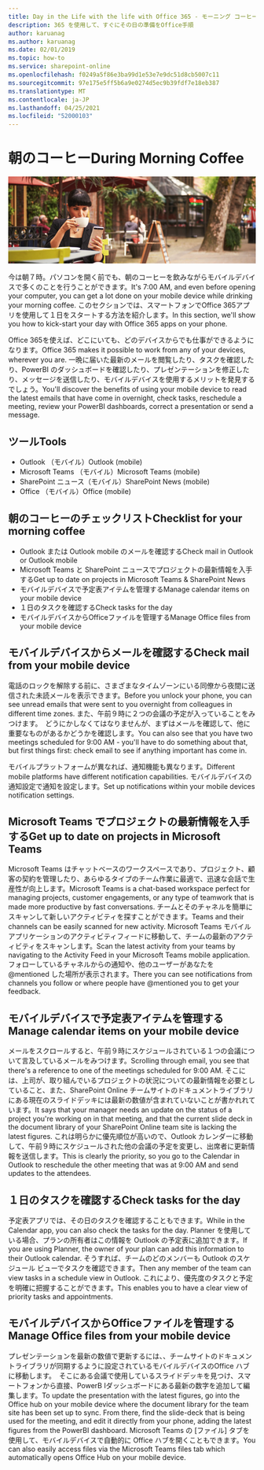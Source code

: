 ```yaml
---
title: Day in the Life with the life with Office 365 - モーニング コーヒー
description: 365 を使用して、すぐにその日の準備をOffice手順
author: karuanag
ms.author: karuanag
ms.date: 02/01/2019
ms.topic: how-to
ms.service: sharepoint-online
ms.openlocfilehash: f0249a5f86e3ba99d1e53e7e9dc51d8cb5007c11
ms.sourcegitcommit: 97e175e5ff5b6a9e0274d5ec9b39fdf7e18eb387
ms.translationtype: MT
ms.contentlocale: ja-JP
ms.lasthandoff: 04/25/2021
ms.locfileid: "52000103"
---
```

# <a name="during-morning-coffee"></a><span data-ttu-id="1953f-103">朝のコーヒー</span><span class="sxs-lookup"><span data-stu-id="1953f-103">During Morning Coffee</span></span>

![朝のコーヒービジュアル](media/ditl_coffee.png)

<span data-ttu-id="1953f-105">今は朝７時。パソコンを開く前でも、朝のコーヒーを飲みながらモバイルデバイスで多くのことを行うことができます。</span><span class="sxs-lookup"><span data-stu-id="1953f-105">It's 7:00 AM, and even before opening your computer, you can get a lot done on your mobile device while drinking your morning coffee.</span></span> <span data-ttu-id="1953f-106">このセクションでは、スマートフォンでOffice 365アプリを使用して１日をスタートする方法を紹介します。</span><span class="sxs-lookup"><span data-stu-id="1953f-106">In this section, we'll show you how to kick-start your day with Office 365 apps on your phone.</span></span>

<span data-ttu-id="1953f-107">Office 365を使えば、どこにいても、どのデバイスからでも仕事ができるようになります。</span><span class="sxs-lookup"><span data-stu-id="1953f-107">Office 365 makes it possible to work from any of your devices, wherever you are.</span></span> <span data-ttu-id="1953f-108">一晩に届いた最新のメールを閲覧したり、タスクを確認したり、PowerBI のダッシュボードを確認したり、プレゼンテーションを修正したり、メッセージを送信したり、モバイルデバイスを使用するメリットを発見するでしょう。</span><span class="sxs-lookup"><span data-stu-id="1953f-108">You'll discover the benefits of using your mobile device to read the latest emails that have come in overnight, check tasks, reschedule a meeting, review your PowerBI dashboards, correct a presentation or send a message.</span></span> 

## <a name="tools"></a><span data-ttu-id="1953f-109">ツール</span><span class="sxs-lookup"><span data-stu-id="1953f-109">Tools</span></span>
- <span data-ttu-id="1953f-110">Outlook （モバイル）</span><span class="sxs-lookup"><span data-stu-id="1953f-110">Outlook (mobile)</span></span>
- <span data-ttu-id="1953f-111">Microsoft Teams （モバイル）</span><span class="sxs-lookup"><span data-stu-id="1953f-111">Microsoft Teams (mobile)</span></span>
- <span data-ttu-id="1953f-112">SharePoint ニュース（モバイル）</span><span class="sxs-lookup"><span data-stu-id="1953f-112">SharePoint News (mobile)</span></span>
- <span data-ttu-id="1953f-113">Office （モバイル）</span><span class="sxs-lookup"><span data-stu-id="1953f-113">Office (mobile)</span></span>

## <a name="checklist-for-your-morning-coffee"></a><span data-ttu-id="1953f-114">朝のコーヒーのチェックリスト</span><span class="sxs-lookup"><span data-stu-id="1953f-114">Checklist for your morning coffee</span></span>
- <span data-ttu-id="1953f-115">Outlook または Outlook mobile のメールを確認する</span><span class="sxs-lookup"><span data-stu-id="1953f-115">Check mail in Outlook or Outlook mobile</span></span>
- <span data-ttu-id="1953f-116">Microsoft Teams と SharePoint ニュースでプロジェクトの最新情報を入手する</span><span class="sxs-lookup"><span data-stu-id="1953f-116">Get up to date on projects in Microsoft Teams & SharePoint News</span></span>
- <span data-ttu-id="1953f-117">モバイルデバイスで予定表アイテムを管理する</span><span class="sxs-lookup"><span data-stu-id="1953f-117">Manage calendar items on your mobile device</span></span>
- <span data-ttu-id="1953f-118">１日のタスクを確認する</span><span class="sxs-lookup"><span data-stu-id="1953f-118">Check tasks for the day</span></span>
- <span data-ttu-id="1953f-119">モバイルデバイスからOfficeファイルを管理する</span><span class="sxs-lookup"><span data-stu-id="1953f-119">Manage Office files from your mobile device</span></span> 

## <a name="check-mail-from-your-mobile-device"></a><span data-ttu-id="1953f-120">モバイルデバイスからメールを確認する</span><span class="sxs-lookup"><span data-stu-id="1953f-120">Check mail from your mobile device</span></span>
<span data-ttu-id="1953f-121">電話のロックを解除する前に、さまざまなタイムゾーンにいる同僚から夜間に送信された未読メールを表示できます。</span><span class="sxs-lookup"><span data-stu-id="1953f-121">Before you unlock your phone, you can see unread emails that were sent to you overnight from colleagues in different time zones.</span></span> <span data-ttu-id="1953f-122">また、午前９時に２つの会議の予定が入っていることをみつけます。　どうにかしなくてはなりませんが、まずはメールを確認して、他に重要なものがあるかどうかを確認します。</span><span class="sxs-lookup"><span data-stu-id="1953f-122">You can also see that you have two meetings scheduled for 9:00 AM - you'll have to do something about that, but first things first: check email to see if anything important has come in.</span></span>

<span data-ttu-id="1953f-123">モバイルプラットフォームが異なれば、通知機能も異なります。</span><span class="sxs-lookup"><span data-stu-id="1953f-123">Different mobile platforms have different notification capabilities.</span></span> <span data-ttu-id="1953f-124">モバイルデバイスの通知設定で通知を設定します。</span><span class="sxs-lookup"><span data-stu-id="1953f-124">Set up notifications within your mobile devices notification settings.</span></span> 

## <a name="get-up-to-date-on-projects-in-microsoft-teams"></a><span data-ttu-id="1953f-125">Microsoft Teams でプロジェクトの最新情報を入手する</span><span class="sxs-lookup"><span data-stu-id="1953f-125">Get up to date on projects in Microsoft Teams</span></span>
<span data-ttu-id="1953f-126">Microsoft Teams はチャットベースのワークスペースであり、プロジェクト、顧客の契約を管理したり、あらゆるタイプのチーム作業に最適で、迅速な会話で生産性が向上します。</span><span class="sxs-lookup"><span data-stu-id="1953f-126">Microsoft Teams is a chat-based workspace perfect for managing projects, customer engagements, or any type of teamwork that is made more productive by fast conversations.</span></span> <span data-ttu-id="1953f-127">チームとそのチャネルを簡単にスキャンして新しいアクティビティを探すことができます。</span><span class="sxs-lookup"><span data-stu-id="1953f-127">Teams and their channels can be easily scanned for new activity.</span></span> <span data-ttu-id="1953f-128">Microsoft Teams モバイルアプリケーションのアクティビティフィードに移動して、チームの最新のアクティビティをスキャンします。</span><span class="sxs-lookup"><span data-stu-id="1953f-128">Scan the latest activity from your teams by navigating to the Activity Feed in your Microsoft Teams mobile application.</span></span> <span data-ttu-id="1953f-129">フォローしているチャネルからの通知や、他のユーザーがあなたを @mentioned した場所が表示されます。</span><span class="sxs-lookup"><span data-stu-id="1953f-129">There you can see notifications from channels you follow or where people have @mentioned you to get your feedback.</span></span>  

## <a name="manage-calendar-items-on-your-mobile-device"></a><span data-ttu-id="1953f-130">モバイルデバイスで予定表アイテムを管理する</span><span class="sxs-lookup"><span data-stu-id="1953f-130">Manage calendar items on your mobile device</span></span>
<span data-ttu-id="1953f-131">メールをスクロールすると、午前９時にスケジュールされている１つの会議について言及しているメールをみつけます。</span><span class="sxs-lookup"><span data-stu-id="1953f-131">Scrolling through email, you see that there's a reference to one of the meetings scheduled for 9:00 AM.</span></span> <span data-ttu-id="1953f-132">そこには、上司が、取り組んでいるプロジェクトの状況についての最新情報を必要としていること、また、SharePoint Online チームサイトのドキュメントライブラリにある現在のスライドデッキには最新の数値が含まれていないことが書かれれています。</span><span class="sxs-lookup"><span data-stu-id="1953f-132">It says that your manager needs an update on the status of a project you're working on in that meeting, and that the current slide deck in the document library of your SharePoint Online team site is lacking the latest figures.</span></span> <span data-ttu-id="1953f-133">これは明らかに優先順位が高いので、Outlook カレンダーに移動して、午前９時にスケジュールされた他の会議の予定を変更し、出席者に更新情報を送信します。</span><span class="sxs-lookup"><span data-stu-id="1953f-133">This is clearly the priority, so you go to the Calendar in Outlook to reschedule the other meeting that was at 9:00 AM and send updates to the attendees.</span></span>

## <a name="check-tasks-for-the-day"></a><span data-ttu-id="1953f-134">１日のタスクを確認する</span><span class="sxs-lookup"><span data-stu-id="1953f-134">Check tasks for the day</span></span>
<span data-ttu-id="1953f-135">予定表アプリでは、その日のタスクを確認することもできます。</span><span class="sxs-lookup"><span data-stu-id="1953f-135">While in the Calendar app, you can also check the tasks for the day.</span></span> <span data-ttu-id="1953f-136">Planner を使用している場合、プランの所有者はこの情報を Outlook の予定表に追加できます。</span><span class="sxs-lookup"><span data-stu-id="1953f-136">If you are using Planner, the owner of your plan can add this information to their Outlook calendar.</span></span> <span data-ttu-id="1953f-137">そうすれば、チームのどのメンバーも Outlook のスケジュール ビューでタスクを確認できます。</span><span class="sxs-lookup"><span data-stu-id="1953f-137">Then any member of the team can view tasks in a schedule view in Outlook.</span></span> <span data-ttu-id="1953f-138">これにより、優先度のタスクと予定を明確に把握することができます。</span><span class="sxs-lookup"><span data-stu-id="1953f-138">This enables you to have a clear view of priority tasks and appointments.</span></span>  

## <a name="manage-office-files-from-your-mobile-device"></a><span data-ttu-id="1953f-139">モバイルデバイスからOfficeファイルを管理する</span><span class="sxs-lookup"><span data-stu-id="1953f-139">Manage Office files from your mobile device</span></span>
<span data-ttu-id="1953f-140">プレゼンテーションを最新の数値で更新するには、、チームサイトのドキュメントライブラリが同期するように設定されているモバイルデバイスのOffice ハブに移動します。　そこにある会議で使用しているスライドデッキを見つけ、スマートフォンから直接、PowerB Iダッシュボードにある最新の数字を追加して編集します。</span><span class="sxs-lookup"><span data-stu-id="1953f-140">To update the presentation with the latest figures, go into the Office hub on your mobile device where the document library for the team site has been set up to sync. From there, find the slide-deck that is being used for the meeting, and edit it directly from your phone, adding the latest figures from the PowerBI dashboard.</span></span> <span data-ttu-id="1953f-141">Microsoft Teams の [ファイル] タブを使用して、モバイルデバイスで自動的に Office ハブを開くこともできます。</span><span class="sxs-lookup"><span data-stu-id="1953f-141">You can also easily access files via the Microsoft Teams files tab which automatically opens Office Hub on your mobile device.</span></span> 